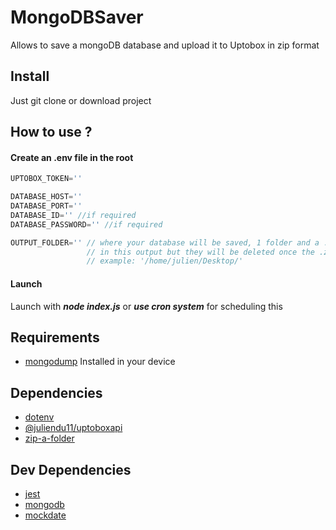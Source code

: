 # MongoDBSaver
Allows to save a mongoDB database and upload it to Uptobox in zip format

## Install

Just git clone or download project


## How to use ?

#### Create an .env file in the root
````javascript
UPTOBOX_TOKEN=''

DATABASE_HOST=''
DATABASE_PORT=''
DATABASE_ID='' //if required
DATABASE_PASSWORD='' //if required

OUTPUT_FOLDER='' // where your database will be saved, 1 folder and a .zip file will be created 
                 // in this output but they will be deleted once the .zip file has been uploaded
                 // example: '/home/julien/Desktop/'
````

#### Launch

Launch with ***node index.js*** or ***use cron system*** for scheduling this


## Requirements

- [mongodump](https://docs.mongodb.com/manual/reference/program/mongodump/) Installed in your device

## Dependencies

- [dotenv](https://www.npmjs.com/package/dotenv)
- [@juliendu11/uptoboxapi](https://www.npmjs.com/package/@juliendu11/uptoboxapi)
- [zip-a-folder](https://www.npmjs.com/package/zip-a-folder)

## Dev Dependencies

- [jest](https://www.npmjs.com/package/jest)
- [mongodb](https://www.npmjs.com/package/mongodb)
- [mockdate](https://www.npmjs.com/package/mockdate)
